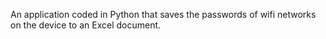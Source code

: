 An application coded in Python that saves the passwords of wifi networks on the device to an Excel document.
